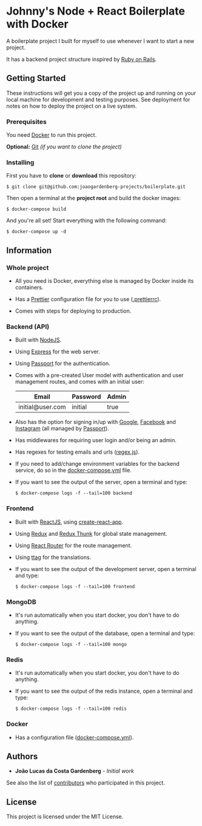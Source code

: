 # Johnny's Node + React Boilerplate with Docker

A boilerplate project I built for myself to use whenever I want to start a new project.

It has a backend project structure inspired by [Ruby on Rails](https://rubyonrails.org/).

## Getting Started

These instructions will get you a copy of the project up and running on your local machine for development and testing purposes. See deployment for notes on how to deploy the project on a live system.

### Prerequisites

You need [Docker](https://www.docker.com/) to run this project.

**Optional:** [Git](https://git-scm.com/downloads) _(if you want to clone the project)_

### Installing

First you have to **clone** or **download** this repository:

```
$ git clone git@github.com:joaogardenberg-projects/boilerplate.git
```

Then open a terminal at the **project root** and build the docker images:

```
$ docker-compose build
```

And you're all set! Start everything with the following command:

```
$ docker-compose up -d
```

## Information

### Whole project

- All you need is Docker, everything else is managed by Docker inside its containers.

- Has a [Prettier](https://prettier.io/) configuration file for you to use ([.prettierrc](.prettierrc)).

* Comes with steps for deploying to production.

### Backend (API)

- Built with [NodeJS](https://nodejs.org/).

- Using [Express](https://expressjs.com/) for the web server.

- Using [Passport](http://www.passportjs.org/) for the authentication.

- Comes with a pre-created User model with authentication and user management routes, and comes with an initial user:

  | Email                   | Password | Admin |
  | ----------------------- | -------- | ----- |
  | initial@user<b></b>.com | initial  | true  |

- Also has the option for signing in/up with [Google](https://developers.google.com/identity/protocols/OAuth2), [Facebook](https://developers.facebook.com/docs/facebook-login/web/) and [Instagram](https://www.instagram.com/developer/authentication/) (all managed by [Passport](http://www.passportjs.org/)).

- Has middlewares for requiring user login and/or being an admin.

- Has regexes for testing emails and urls ([regex.js](/backend/src/config/regex.js)).

- If you need to add/change environment variables for the backend service, do so in the [docker-compose.yml](docker-compose.yml) file.

- If you want to see the output of the server, open a terminal and type:

  ```
  $ docker-compose logs -f --tail=100 backend
  ```

### Frontend

- Built with [ReactJS](https://reactjs.org/), using [create-react-app](https://reactjs.org/docs/create-a-new-react-app.html).

- Using [Redux](https://redux.js.org/) and [Redux Thunk](https://github.com/reduxjs/redux-thunk) for global state management.

- Using [React Router](https://reacttraining.com/react-router/) for the route management.

- Using [ttag](https://ttag.js.org/) for the translations.

- If you want to see the output of the development server, open a terminal and type:

  ```
  $ docker-compose logs -f --tail=100 frontend
  ```

### MongoDB

- It's run automatically when you start docker, you don't have to do anything.

- If you want to see the output of the database, open a terminal and type:

  ```
  $ docker-compose logs -f --tail=100 mongo
  ```

### Redis

- It's run automatically when you start docker, you don't have to do anything.

- If you want to see the output of the redis instance, open a terminal and type:

  ```
  $ docker-compose logs -f --tail=100 redis
  ```

### Docker

- Has a configuration file ([docker-compose.yml](docker-compose.yml)).

## Authors

- **João Lucas da Costa Gardenberg** - _Initial work_

See also the list of [contributors](https://github.com/joaogardenberg-projects/boilerplate/graphs/contributors) who participated in this project.

## License

This project is licensed under the MIT License.
